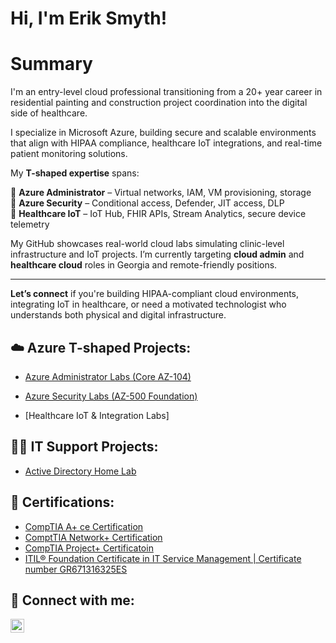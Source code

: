 <h1>Hi, I'm Erik Smyth! 
<h1>Summary</h1>I'm an entry-level cloud professional transitioning from a 20+ year career in residential painting and construction project coordination into the digital side of healthcare.
  
I specialize in Microsoft Azure, building secure and scalable environments that align with HIPAA compliance, healthcare IoT integrations, and real-time patient monitoring solutions.

My **T-shaped expertise** spans:

🔹 **Azure Administrator** – Virtual networks, IAM, VM provisioning, storage  
🔹 **Azure Security** – Conditional access, Defender, JIT access, DLP  
🔹 **Healthcare IoT** – IoT Hub, FHIR APIs, Stream Analytics, secure device telemetry  

My GitHub showcases real-world cloud labs simulating clinic-level infrastructure and IoT projects. I’m currently targeting **cloud admin** and **healthcare cloud** roles in Georgia and remote-friendly positions.

---

**Let’s connect** if you're building HIPAA-compliant cloud environments, integrating IoT in healthcare, or need a motivated technologist who understands both physical and digital infrastructure.

<h2>☁️ Azure T-shaped Projects:</h2>
  
  - [Azure Administrator Labs (Core AZ-104)](https://github.com/Smyerk84/azure-t-shaped-labs)

  - [Azure Security Labs (AZ-500 Foundation)](https://github.com/Smyerk84/Azure-Security-Labs-AZ-500-Foundation)

  - [Healthcare IoT & Integration Labs]
    
<h2>👨‍💻 IT Support Projects:</h2>


  - [Active Directory Home Lab](https://github.com/Smyerk84/ActiveDirectoryLab)


<h2>📄 Certifications: </h2>

- [CompTIA A+ ce Certification](https://www.credly.com/badges/77c911b8-0920-45d3-a861-7e1ddb114776/linked_in_profile)
- [ComptTIA Network+ Certification](https://www.credly.com/badges/4fabedb1-1d83-4d59-af96-0cc2fefb02d3/public_url)
- [CompTIA Project+ Certificatoin](https://www.credly.com/badges/c0a80257-9fd7-4c73-a49e-aac0de185eab/public_url)
- [ITIL® Foundation Certificate in IT Service Management | Certificate number GR671316325ES](https://www.peoplecert.org/for-corporations/certificate-verification-service)

<h2> 🤳 Connect with me:</h2>

[<img align="left" alt="ErikBreandanSmyth | LinkedIn" width="22px" src="https://cdn.jsdelivr.net/npm/simple-icons@v3/icons/linkedin.svg" />][linkedin]

[linkedin]: https://www.linkedin.com/in/erik-breandan-smyth-187011218/
